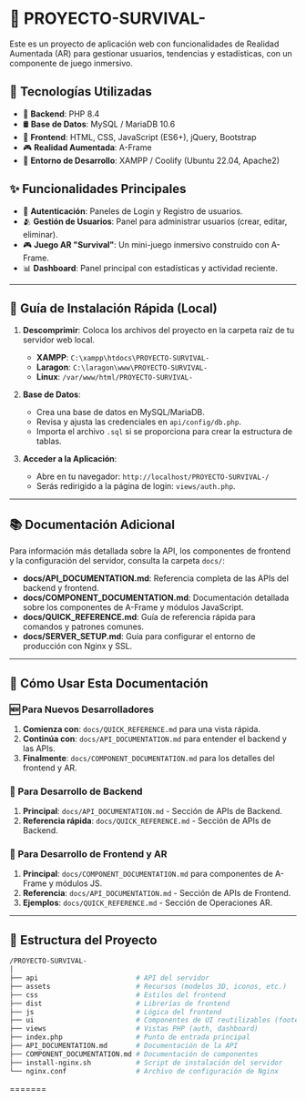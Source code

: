 # 🚀 PROYECTO-SURVIVAL-

Este es un proyecto de aplicación web con funcionalidades de Realidad Aumentada (AR) para gestionar usuarios, tendencias y estadísticas, con un componente de juego inmersivo.

## 🧩 Tecnologías Utilizadas

- 🐘 **Backend**: PHP 8.4
- 🛢️ **Base de Datos**: MySQL / MariaDB 10.6
- 🎨 **Frontend**: HTML, CSS, JavaScript (ES6+), jQuery, Bootstrap
- 🎮 **Realidad Aumentada**: A-Frame
- 🚀 **Entorno de Desarrollo**: XAMPP / Coolify (Ubuntu 22.04, Apache2)


## ✨ Funcionalidades Principales

- 🔐 **Autenticación**: Paneles de Login y Registro de usuarios.
- 🫂 **Gestión de Usuarios**: Panel para administrar usuarios (crear, editar, eliminar).
- 🎮 **Juego AR "Survival"**: Un mini-juego inmersivo construido con A-Frame.
- 📊 **Dashboard**: Panel principal con estadísticas y actividad reciente.

---

## 🚀 Guía de Instalación Rápida (Local)

1.  **Descomprimir**: Coloca los archivos del proyecto en la carpeta raíz de tu servidor web local.
    -   **XAMPP**: `C:\xampp\htdocs\PROYECTO-SURVIVAL-`
    -   **Laragon**: `C:\laragon\www\PROYECTO-SURVIVAL-`
    -   **Linux**: `/var/www/html/PROYECTO-SURVIVAL-`

2.  **Base de Datos**:
    -   Crea una base de datos en MySQL/MariaDB.
    -   Revisa y ajusta las credenciales en `api/config/db.php`.
    -   Importa el archivo `.sql` si se proporciona para crear la estructura de tablas.

3.  **Acceder a la Aplicación**:
    -   Abre en tu navegador: `http://localhost/PROYECTO-SURVIVAL-/`
    -   Serás redirigido a la página de login: `views/auth.php`.

---

## 📚 Documentación Adicional

Para información más detallada sobre la API, los componentes de frontend y la configuración del servidor, consulta la carpeta `docs/`:

-   **docs/API_DOCUMENTATION.md**: Referencia completa de las APIs del backend y frontend.
-   **docs/COMPONENT_DOCUMENTATION.md**: Documentación detallada sobre los componentes de A-Frame y módulos JavaScript.
-   **docs/QUICK_REFERENCE.md**: Guía de referencia rápida para comandos y patrones comunes.
-   **docs/SERVER_SETUP.md**: Guía para configurar el entorno de producción con Nginx y SSL.

---

## 🎯 Cómo Usar Esta Documentación

### 🆕 Para Nuevos Desarrolladores
1.  **Comienza con**: `docs/QUICK_REFERENCE.md` para una vista rápida.
2.  **Continúa con**: `docs/API_DOCUMENTATION.md` para entender el backend y las APIs.
3.  **Finalmente**: `docs/COMPONENT_DOCUMENTATION.md` para los detalles del frontend y AR.

### 🔧 Para Desarrollo de Backend
1.  **Principal**: `docs/API_DOCUMENTATION.md` - Sección de APIs de Backend.
2.  **Referencia rápida**: `docs/QUICK_REFERENCE.md` - Sección de APIs de Backend.

### 🎨 Para Desarrollo de Frontend y AR
1.  **Principal**: `docs/COMPONENT_DOCUMENTATION.md` para componentes de A-Frame y módulos JS.
2.  **Referencia**: `docs/API_DOCUMENTATION.md` - Sección de APIs de Frontend.
3.  **Ejemplos**: `docs/QUICK_REFERENCE.md` - Sección de Operaciones AR.

---

## 📁 Estructura del Proyecto

```bash
/PROYECTO-SURVIVAL-
│
├── api                        # API del servidor
├── assets                     # Recursos (modelos 3D, iconos, etc.)
├── css                        # Estilos del frontend
├── dist                       # Librerías de frontend
├── js                         # Lógica del frontend
├── ui                         # Componentes de UI reutilizables (footer)
├── views                      # Vistas PHP (auth, dashboard)
├── index.php                  # Punto de entrada principal
├── API_DOCUMENTATION.md       # Documentación de la API
├── COMPONENT_DOCUMENTATION.md # Documentación de componentes
├── install-nginx.sh           # Script de instalación del servidor
└── nginx.conf                 # Archivo de configuración de Nginx
```
=======
